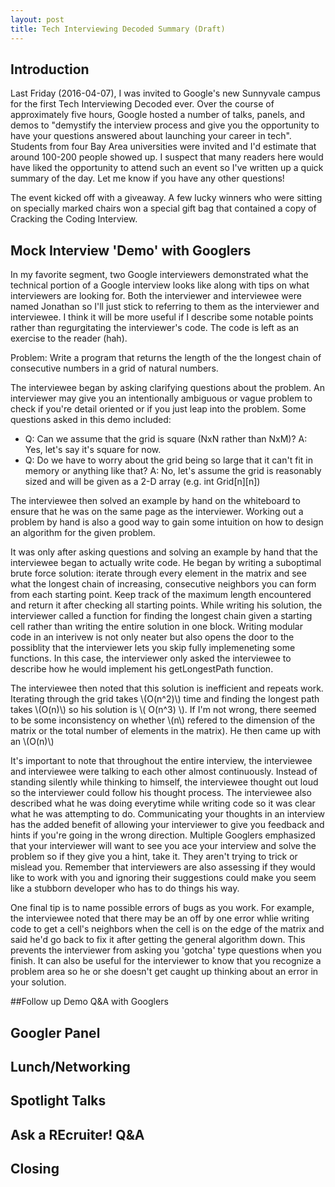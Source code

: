 ```yaml
---
layout: post
title: Tech Interviewing Decoded Summary (Draft)
---
```


## Introduction

Last Friday (2016-04-07), I was invited to Google's new Sunnyvale campus for the first Tech Interviewing Decoded ever. Over the course of approximately five hours, Google hosted a number of talks, panels, and demos to "demystify the interview process and give you the opportunity to have your questions answered about launching your career in tech". Students from four Bay Area universities were invited and I'd estimate that around 100-200 people showed up. I suspect that many readers here would have liked the opportunity to attend such an event so I've written up a quick summary of the day. Let me know if you have any other questions!

The event kicked off with a giveaway. A few lucky winners who were sitting on specially marked chairs won a special gift bag that contained a copy of Cracking the Coding Interview.

## Mock Interview 'Demo' with Googlers

In my favorite segment, two Google interviewers demonstrated what the technical portion of a Google interview looks like along with tips on what interviewers are looking for. Both the interviewer and interviewee were named Jonathan so I'll just stick to referring to them as the interviewer and interviewee. I think it will be more useful if I describe some notable points rather than regurgitating the interviewer's code. The code is left as an exercise to the reader (hah). 

Problem: Write a program that returns the length of the the longest chain of consecutive numbers in a grid of natural numbers.

The interviewee began by asking clarifying questions about the problem. An interviewer may give you an intentionally ambiguous or vague problem to check if you're detail oriented or if you just leap into the problem. Some questions asked in this demo included:

* Q: Can we assume that the grid is square (NxN rather than NxM)? A: Yes, let's say it's square for now.
* Q: Do we have to worry about the grid being so large that it can't fit in memory or anything like that? A: No, let's assume the grid is reasonably sized and will be given as a 2-D array (e.g. int Grid[n][n])

The interviewee then solved an example by hand on the whiteboard to ensure that he was on the same page as the interviewer. Working out a problem by hand is also a good way to gain some intuition on how to design an algorithm for the given problem.

It was only after asking questions and solving an example by hand that the interviewee began to actually write code. He began by writing a suboptimal brute force solution: iterate through every element in the matrix and see what the longest chain of increasing, consecutive neighbors you can form from each starting point. Keep track of the maximum length encountered and return it after checking all starting points. While writing his solution, the interviewer called a function for finding the longest chain given a starting cell rather than writing the entire solution in one block. Writing modular code in an interivew is not only neater but also opens the door to the possiblity that the interviewer lets you skip fully implemeneting some functions. In this case, the interviewer only asked the interviewee to describe how he would implement his getLongestPath function. 

The interviewee then noted that this solution is inefficient and repeats work. Iterating through the grid takes \\(O(n^2)\\) time and finding the longest path takes \\(O(n)\\) so his solution is \\( O(n^3) \\). If I'm not wrong, there seemed to be some inconsistency on whether \\(n\\) refered to the dimension of the matrix or the total number of elements in the matrix). He then came up with an \\(O(n)\\)

It's important to note that throughout the entire interview, the interviewee and interviewee were talking to each other almost continuously. Instead of standing silently while thinking to himself, the interviewee thought out loud so the interviewer could follow his thought process. The interviewee also described what he was doing everytime while writing code so it was clear what he was attempting to do. Communicating your thoughts in an interview has the added benefit of allowing your interviewer to give you feedback and hints if you're going in the wrong direction. Multiple Googlers emphasized that your interviewer will want to see you ace your interview and solve the problem so if they give you a hint, take it. They aren't trying to trick or mislead you. Remember that interviewers are also assessing if they would like to work with you and ignoring their suggestions could make you seem like a stubborn developer who has to do things his way.

One final tip is to name possible errors of bugs as you work. For example, the interviewee noted that there may be an off by one error whlie writing code to get a cell's neighbors when the cell is on the edge of the matrix and said he'd go back to fix it after getting the general algorithm down. This prevents the interviewer from asking you 'gotcha' type questions when you finish. It can also be useful for the interviewer to know that you recognize a problem area so he or she doesn't get caught up thinking about an error in your solution.

##Follow up Demo Q&A with Googlers



## Googler Panel


## Lunch/Networking


## Spotlight Talks

## Ask a REcruiter! Q&A


## Closing
